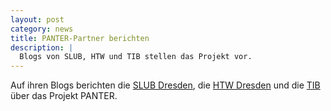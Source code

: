 ```yaml
---
layout: post
category: news
title: PANTER-Partner berichten
description: |
  Blogs von SLUB, HTW und TIB stellen das Projekt vor.
---
```

Auf ihren Blogs berichten die [SLUB Dresden](https://blog.slub-dresden.de/beitrag/2023/12/14/panter-projekt), die [HTW Dresden](https://www.htw-dresden.de/news/preisentwicklung-fuer-open-access-publikationen-im-blick-panter-projekt-geht-online) und die [TIB](https://blogs.tib.eu/wp/tib/2024/01/26/preisentwicklung-von-open-access-publikationen-im-fokus-projekt-panter-ist-online/) über das Projekt PANTER.
